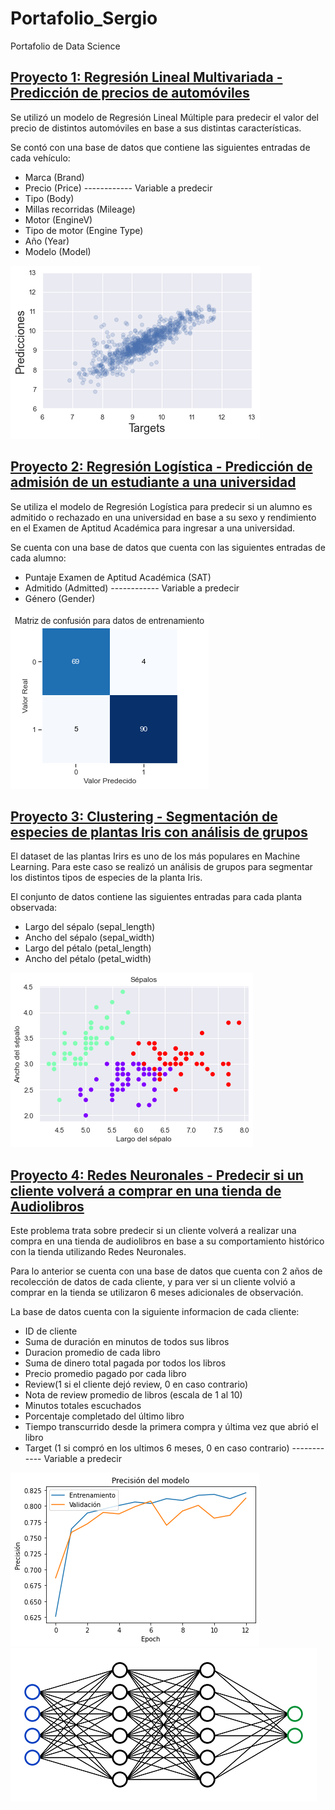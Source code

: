 # Portafolio_Sergio
Portafolio de Data Science

## [Proyecto 1: Regresión Lineal Multivariada - Predicción de precios de automóviles](https://www.google.com/search?q=google&rlz=1C1CHBF_esCL890CL890&oq=google&aqs=chrome..69i57j69i59j0i67j0i67i131i433j69i60l3j69i65.894j0j7&sourceid=chrome&ie=UTF-8)

Se utilizó un modelo de Regresión Lineal Múltiple para predecir el valor del precio de distintos automóviles en base a sus distintas características.

Se contó con una base de datos que contiene las siguientes entradas de cada vehículo:

<ul>
    <li>Marca (Brand)</li>
    <li>Precio (Price) ------------ Variable a predecir </li>
    <li>Tipo (Body)</li>
    <li>Millas recorridas (Mileage)</li>
    <li>Motor (EngineV)</li>
    <li>Tipo de motor (Engine Type)</li>
    <li>Año (Year)</li>
    <li>Modelo (Model)</li>    
</ul>

![](/img/Regresion.png)

## [Proyecto 2: Regresión Logística - Predicción de admisión de un estudiante a una universidad](www.google.com)

Se utiliza el modelo de Regresión Logística para predecir si un alumno es admitido o rechazado en una universidad en base a su sexo y rendimiento en el Examen de Aptitud Académica para ingresar a una universidad.

Se cuenta con una base de datos que cuenta con las siguientes entradas de cada alumno:

<ul>
    <li>Puntaje Examen de Aptitud Académica (SAT)</li>
    <li>Admitido (Admitted) ------------ Variable a predecir </li>
    <li>Género (Gender)</li>    
</ul>

![](/img/Matriz_de_confusion_1.png)

## [Proyecto 3: Clustering - Segmentación de especies de plantas Iris con análisis de grupos](www.google.cl)

El dataset de las plantas Irirs es uno de los más populares en Machine Learning. Para este caso se realizó un análisis de grupos para segmentar los distintos tipos de especies de la planta Iris.

El conjunto de datos contiene las siguientes entradas para cada planta observada:

<ul>
    <li>Largo del sépalo (sepal_length)</li>
    <li>Ancho del sépalo (sepal_width)</li>
    <li>Largo del pétalo (petal_length)</li>   
    <li>Ancho del pétalo (petal_width)</li>
</ul>

![](/img/Clustering.png)

## [Proyecto 4: Redes Neuronales - Predecir si un cliente volverá a comprar en una tienda de Audiolibros](www.google.cl)

Este problema trata sobre predecir si un cliente volverá a realizar una compra en una tienda de audiolibros en base a su comportamiento histórico con la tienda utilizando Redes Neuronales.

Para lo anterior se cuenta con una base de datos que cuenta con 2 años de recolección de datos de cada cliente, y para ver si un cliente volvió a comprar en la tienda se utilizaron 6 meses adicionales de observación.

La base de datos cuenta con la siguiente informacion de cada cliente:
<ul>
    <li>ID de cliente</li>
<li>Suma de duración en minutos de todos sus libros</li>

<li>Duracion promedio de cada libro</li>

<li>Suma de dinero total pagada por todos los libros</li>

<li>Precio promedio pagado por cada libro</li>

<li>Review(1 si el cliente dejó review, 0 en caso contrario)</li>

<li>Nota de review promedio de libros (escala de 1 al 10)</li>

<li>Minutos totales escuchados</li>

<li>Porcentaje completado del último libro</li>

<li>Tiempo transcurrido desde la primera compra y última vez que abrió el libro</li>
    
<li>Target (1 si compró en los ultimos 6 meses, 0 en caso contrario) ------------ Variable a predecir</li>
 
</ul>

![](/img/Precision_modelo.png) ![](/img/Red.png)
